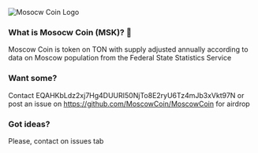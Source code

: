 
![Mosocw Coin Logo](https://moscowcoin.github.io/MoscowCoin/logo/msk-ton.png)

### What is Mosocw Coin (MSK)? 👋

Moscow Coin is token on TON with supply adjusted annually according to data on Moscow population from the Federal State Statistics Service

### Want some?

Contact EQAHKbLdz2xj7Hg4DUURI50NjTo8E2ryU6Tz4mJb3xVkt97N or post an issue on https://github.com/MoscowCoin/MoscowCoin for airdrop

### Got ideas?

Please, contact on issues tab
